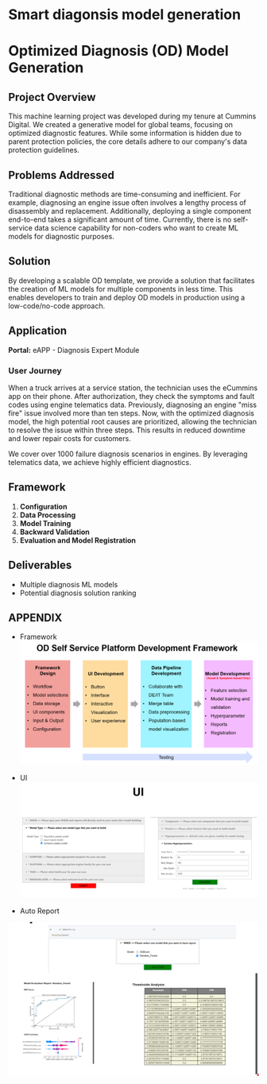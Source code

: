 # Smart diagonsis model generation
 
# Optimized Diagnosis (OD) Model Generation

## Project Overview

This machine learning project was developed during my tenure at Cummins Digital. We created a generative model for global teams, focusing on optimized diagnostic features. While some information is hidden due to parent protection policies, the core details adhere to our company's data protection guidelines.

## Problems Addressed

Traditional diagnostic methods are time-consuming and inefficient. For example, diagnosing an engine issue often involves a lengthy process of disassembly and replacement. Additionally, deploying a single component end-to-end takes a significant amount of time. Currently, there is no self-service data science capability for non-coders who want to create ML models for diagnostic purposes.

## Solution

By developing a scalable OD template, we provide a solution that facilitates the creation of ML models for multiple components in less time. This enables developers to train and deploy OD models in production using a low-code/no-code approach.

## Application

**Portal:** eAPP - Diagnosis Expert Module

### User Journey

When a truck arrives at a service station, the technician uses the eCummins app on their phone. After authorization, they check the symptoms and fault codes using engine telematics data. Previously, diagnosing an engine "miss fire" issue involved more than ten steps. Now, with the optimized diagnosis model, the high potential root causes are prioritized, allowing the technician to resolve the issue within three steps. This results in reduced downtime and lower repair costs for customers.

We cover over 1000 failure diagnosis scenarios in engines. By leveraging telematics data, we achieve highly efficient diagnostics.

## Framework

1. **Configuration**
2. **Data Processing**
3. **Model Training**
4. **Backward Validation**
5. **Evaluation and Model Registration**

## Deliverables

- Multiple diagnosis ML models
- Potential diagnosis solution ranking



## APPENDIX

- Framework
![alt text](image.png)

- UI 
![alt text](image-1.png)

- Auto Report

![alt text](image-2.png)